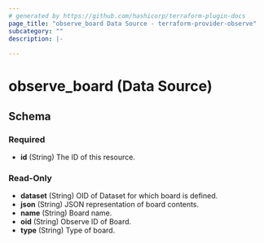 ```yaml
---
# generated by https://github.com/hashicorp/terraform-plugin-docs
page_title: "observe_board Data Source - terraform-provider-observe"
subcategory: ""
description: |-
  
---
```


# observe_board (Data Source)





<!-- schema generated by tfplugindocs -->
## Schema

### Required

- **id** (String) The ID of this resource.

### Read-Only

- **dataset** (String) OID of Dataset for which board is defined.
- **json** (String) JSON representation of board contents.
- **name** (String) Board name.
- **oid** (String) Observe ID of Board.
- **type** (String) Type of board.


